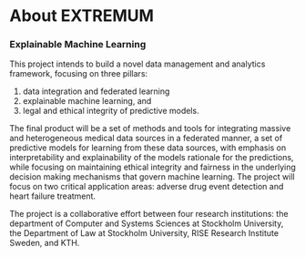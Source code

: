 # About EXTREMUM

### Explainable Machine Learning

This project intends to build a novel data management and analytics framework, focusing on three pillars: 

1. data integration and federated learning
2.  explainable machine learning, and 
3.  legal and ethical integrity of predictive models. 
   
The final product will be a set of methods and tools for integrating massive and heterogeneous medical data sources in a federated manner, a set of predictive models for learning from these data sources, with emphasis on interpretability and explainability of the models rationale for the predictions, while focusing on maintaining ethical integrity and fairness in the underlying decision making mechanisms that govern machine learning. The project will focus on two critical application areas: adverse drug event detection and heart failure treatment.

The project is a collaborative effort between four research institutions: the department of Computer and Systems Sciences at Stockholm University, the Department of Law at Stockholm University, RISE Research Institute Sweden, and KTH.
